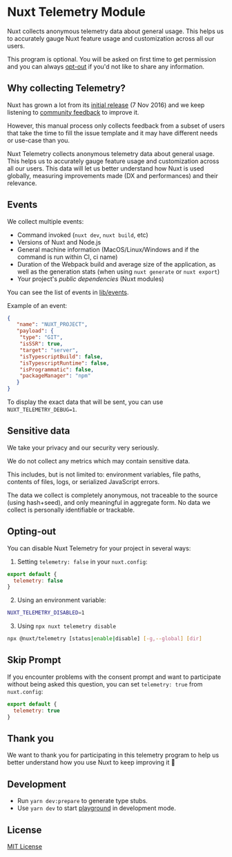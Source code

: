 # Nuxt Telemetry Module

Nuxt collects anonymous telemetry data about general usage. This helps us to accurately gauge Nuxt feature usage and customization across all our users.

This program is optional. You will be asked on first time to get permission and you can always [opt-out](#opting-out) if you'd not like to share any information.

## Why collecting Telemetry?

Nuxt has grown a lot from its [initial release](https://github.com/nuxt/nuxt.js/releases/tag/v0.2.0) (7 Nov 2016) and we keep listening to [community feedback](https://github.com/nuxt/nuxt.js/issues) to improve it.

However, this manual process only collects feedback from a subset of users that take the time to fill the issue template and it may have different needs or use-case than you.

Nuxt Telemetry collects anonymous telemetry data about general usage. This helps us to accurately gauge feature usage and customization across all our users. This data will let us better understand how Nuxt is used globally, measuring improvements made (DX and performances) and their relevance.

## Events

We collect multiple events:

- Command invoked (`nuxt dev`, `nuxt build`, etc)
- Versions of Nuxt and Node.js
- General machine information (MacOS/Linux/Windows and if the command is run within CI, ci name)
- Duration of the Webpack build and average size of the application, as well as the generation stats (when using `nuxt generate` or `nuxt export`)
- Your project's *public dependencies* (Nuxt modules)

You can see the list of events in [lib/events](./src/events).

Example of an event:

```json
{
   "name": "NUXT_PROJECT",
   "payload": {
    "type": "GIT",
    "isSSR": true,
    "target": "server",
    "isTypescriptBuild": false,
    "isTypescriptRuntime": false,
    "isProgrammatic": false,
    "packageManager": "npm"
   }
}
```

To display the exact data that will be sent, you can use `NUXT_TELEMETRY_DEBUG=1`.

## Sensitive data

We take your privacy and our security very seriously.

We do not collect any metrics which may contain sensitive data.

This includes, but is not limited to: environment variables, file paths, contents of files, logs, or serialized JavaScript errors.

The data we collect is completely anonymous, not traceable to the source (using hash+seed), and only meaningful in aggregate form. No data we collect is personally identifiable or trackable.

## Opting-out

You can disable Nuxt Telemetry for your project in several ways:

1. Setting `telemetry: false` in your `nuxt.config`:

```js
export default {
  telemetry: false
}
```

2. Using an environment variable:

```bash
NUXT_TELEMETRY_DISABLED=1
```

3. Using `npx nuxt telemetry disable`

<!-- TODO: npx nuxt telemetry  -->

```bash
npx @nuxt/telemetry [status|enable|disable] [-g,--global] [dir]
```

## Skip Prompt

If you encounter problems with the consent prompt and want to participate without being asked this question, you can set `telemetry: true` from `nuxt.config`:

```js
export default {
  telemetry: true
}
```

## Thank you

We want to thank you for participating in this telemetry program to help us better understand how you use Nuxt to keep improving it 💚

## Development

- Run `yarn dev:prepare` to generate type stubs.
- Use `yarn dev` to start [playground](./playground) in development mode.

## License

[MIT License](./LICENSE)
